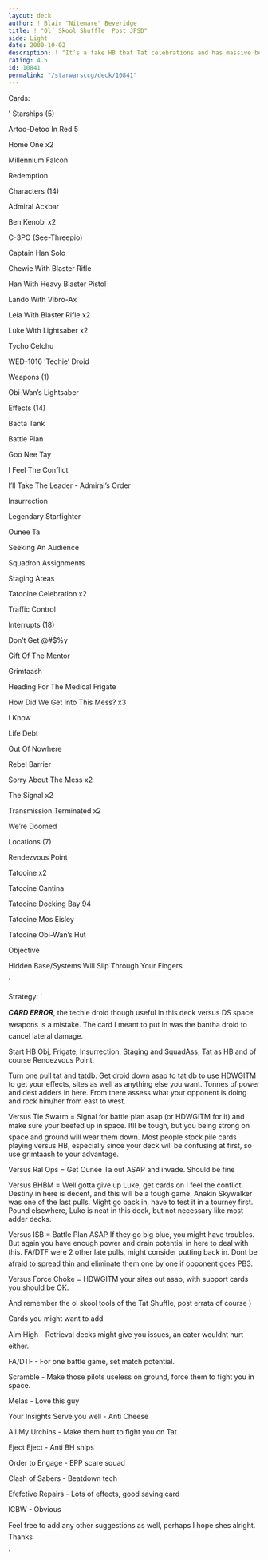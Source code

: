 ```yaml
---
layout: deck
author: ! Blair "Nitemare" Beveridge
title: ! "Ol’ Skool Shuffle  Post JPSD"
side: Light
date: 2000-10-02
description: ! "It’s a fake HB that Tat celebrations and has massive beating potential"
rating: 4.5
id: 10841
permalink: "/starwarsccg/deck/10841"
---
```

Cards: 

' 
Starships (5)

Artoo-Detoo In Red 5 

Home One  x2

Millennium Falcon 

Redemption 


Characters (14)

Admiral Ackbar 

Ben Kenobi  x2

C-3PO (See-Threepio) 

Captain Han Solo 

Chewie With Blaster Rifle 

Han With Heavy Blaster Pistol 

Lando With Vibro-Ax 

Leia With Blaster Rifle  x2

Luke With Lightsaber  x2

Tycho Celchu 

WED-1016 ’Techie’ Droid 


Weapons (1)

Obi-Wan’s Lightsaber 


Effects (14)

Bacta Tank 

Battle Plan 

Goo Nee Tay 

I Feel The Conflict 

I’ll Take The Leader - Admiral’s Order 

Insurrection 

Legendary Starfighter 

Ounee Ta 

Seeking An Audience 

Squadron Assignments 

Staging Areas 

Tatooine Celebration  x2

Traffic Control 


Interrupts (18)

Don’t Get @#$%y 

Gift Of The Mentor 

Grimtaash 

Heading For The Medical Frigate 

How Did We Get Into This Mess?  x3

I Know 

Life Debt 

Out Of Nowhere 

Rebel Barrier 

Sorry About The Mess  x2

The Signal  x2

Transmission Terminated  x2

We’re Doomed 


Locations (7)

Rendezvous Point 

Tatooine  x2

Tatooine Cantina 

Tatooine Docking Bay 94 

Tatooine Mos Eisley 

Tatooine Obi-Wan’s Hut 


Objective

Hidden Base/Systems Will Slip Through Your Fingers 

'

Strategy: '

***CARD ERROR***, the techie droid though useful in this deck versus DS space weapons is a mistake. The card I meant to put in was the bantha droid to cancel lateral damage.


Start HB Obj, Frigate, Insurrection, Staging and SquadAss, Tat as HB and of course Rendezvous Point.


Turn one pull tat and tatdb.  Get droid down asap to tat db to use HDWGITM to get your effects, sites as well as anything else you want.  Tonnes of power and dest adders in here.  From there assess what your opponent is doing and rock him/her from east to west.


Versus Tie Swarm = Signal for battle plan asap (or HDWGITM for it) and make sure your beefed up in space.  Itll be tough, but you being strong on space and ground will wear them down.  Most people stock pile cards playing versus HB, especially since your deck will be confusing at first, so use grimtaash to your advantage.


Versus Ral Ops = Get Ounee Ta out ASAP and invade.  Should be fine


Versus BHBM = Well gotta give up Luke, get cards on I feel the conflict.  Destiny in here is decent, and this will be a tough game.  Anakin Skywalker was one of the last pulls.  Might go back in, have to test it in a tourney first.  Pound elsewhere, Luke is neat in this deck, but not necessary like most adder decks.


Versus ISB = Battle Plan ASAP  If they go big blue, you might have troubles.  But again you have enough power and drain potential in here to deal with this.  FA/DTF were 2 other late pulls, might consider putting back in.  Dont be afraid to spread thin and eliminate them one by one if opponent goes PB3.


Versus Force Choke = HDWGITM your sites out asap, with support cards you should be OK.


And remember the ol skool tools of the Tat Shuffle, post errata of course )


Cards you might want to add

Aim High - Retrieval decks might give you issues, an eater wouldnt hurt either.

FA/DTF - For one battle game, set match potential.

Scramble - Make those pilots useless on ground, force them to fight you in space.

Melas - Love this guy

Your Insights Serve you well - Anti Cheese

All My Urchins - Make them hurt to fight you on Tat

Eject Eject - Anti BH ships

Order to Engage - EPP scare squad

Clash of Sabers - Beatdown tech

Efefctive Repairs - Lots of effects, good saving card

ICBW - Obvious


Feel free to add any other suggestions as well, perhaps I hope shes alright.  Thanks

'
